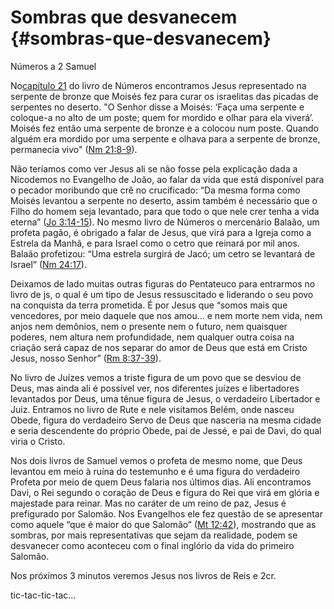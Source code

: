 # **Sombras que desvanecem** {#sombras-que-desvanecem}

Números a 2 Samuel

No[capítulo 21](http://bibliaonline.com.br/acf/nm/21) do livro de Números encontramos Jesus representado na serpente de bronze que Moisés fez para curar os israelitas das picadas de serpentes no deserto. &quot;O Senhor disse a Moisés: ‘Faça uma serpente e coloque-a no alto de um poste; quem for mordido e olhar para ela viverá’. Moisés fez então uma serpente de bronze e a colocou num poste. Quando alguém era mordido por uma serpente e olhava para a serpente de bronze, permanecia vivo&quot; ([Nm 21:8-9](http://bibliaonline.com.br/acf/nm/21/8-9)).

Não teríamos como ver Jesus ali se não fosse pela explicação dada a Nicodemos no Evangelho de João, ao falar da vida que está disponível para o pecador moribundo que crê no crucificado: “Da mesma forma como Moisés levantou a serpente no deserto, assim também é necessário que o Filho do homem seja levantado, para que todo o que nele crer tenha a vida eterna” ([Jo 3:14-15](http://bibliaonline.com.br/acf/jo/3/14-15)). No mesmo livro de Números o mercenário Balaão, um profeta pagão, é obrigado a falar de Jesus, que virá para a Igreja como a Estrela da Manhã, e para Israel como o cetro que reinará por mil anos. Balaão profetizou: “Uma estrela surgirá de Jacó; um cetro se levantará de Israel” ([Nm 24:17](http://bibliaonline.com.br/acf/nm/24/17)).

Deixamos de lado muitas outras figuras do Pentateuco para entrarmos no livro de js, o qual é um tipo de Jesus ressuscitado e liderando o seu povo na conquista da terra prometida. É por Jesus que “somos mais que vencedores, por meio daquele que nos amou... e nem morte nem vida, nem anjos nem demônios, nem o presente nem o futuro, nem quaisquer poderes, nem altura nem profundidade, nem qualquer outra coisa na criação será capaz de nos separar do amor de Deus que está em Cristo Jesus, nosso Senhor” ([Rm 8:37-39](http://bibliaonline.com.br/acf/rm/8/37-39)).

No livro de Juízes vemos a triste figura de um povo que se desviou de Deus, mas ainda ali é possível ver, nos diferentes juízes e libertadores levantados por Deus, uma tênue figura de Jesus, o verdadeiro Libertador e Juiz. Entramos no livro de Rute e nele visitamos Belém, onde nasceu Obede, figura do verdadeiro Servo de Deus que nasceria na mesma cidade e seria descendente do próprio Obede, pai de Jessé, e pai de Davi, do qual viria o Cristo.

Nos dois livros de Samuel vemos o profeta de mesmo nome, que Deus levantou em meio à ruína do testemunho e é uma figura do verdadeiro Profeta por meio de quem Deus falaria nos últimos dias. Ali encontramos Davi, o Rei segundo o coração de Deus e figura do Rei que virá em glória e majestade para reinar. Mas no caráter de um reino de paz, Jesus é prefigurado por Salomão. Nos Evangelhos ele fez questão de se apresentar como aquele “que é maior do que Salomão” ([Mt 12:42](http://bibliaonline.com.br/acf/mt/12/42)), mostrando que as sombras, por mais representativas que sejam da realidade, podem se desvanecer como aconteceu com o final inglório da vida do primeiro Salomão.

Nos próximos 3 minutos veremos Jesus nos livros de Reis e 2cr.

tic-tac-tic-tac...